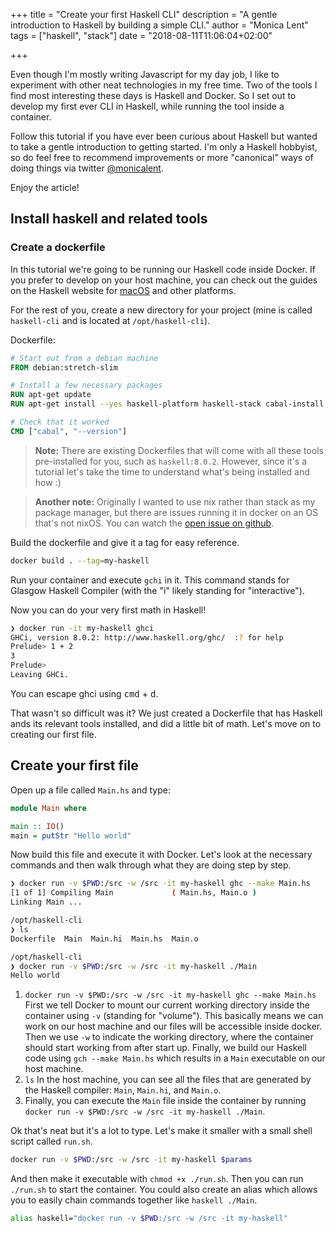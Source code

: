 +++
title = "Create your first Haskell CLI"
description = "A gentle introduction to Haskell by building a simple CLI."
author = "Monica Lent"
tags = ["haskell", "stack"]
date = "2018-08-11T11:06:04+02:00"

+++

Even though I'm mostly writing Javascript for my day job, I like to experiment
with other neat technologies in my free time. Two of the tools I find most
interesting these days is Haskell and Docker. So I set out to develop my first
ever CLI in Haskell, while running the tool inside a container.

Follow this tutorial if you have ever been curious about Haskell but wanted to
take a gentle introduction to getting started. I'm only a Haskell hobbyist, so
do feel free to recommend improvements or more "canonical" ways of doing things
via twitter [@monicalent](http://twitter.com/monicalent).

Enjoy the article!

## Install haskell and related tools

### Create a dockerfile

In this tutorial we're going to be running our Haskell code inside Docker.
If you prefer to develop on your host machine, you can check out
the guides on the Haskell website for [macOS](https://www.haskell.org/platform/mac.html)
and other platforms. 

For the rest of you, create a new directory for your project
(mine is called `haskell-cli` and is located at `/opt/haskell-cli`).

Dockerfile:

```dockerfile
# Start out from a debian machine
FROM debian:stretch-slim

# Install a few necessary packages
RUN apt-get update
RUN apt-get install --yes haskell-platform haskell-stack cabal-install

# Check that it worked
CMD ["cabal", "--version"]
```

> **Note:** There are existing Dockerfiles that will come with all these tools
> pre-installed for you, such as `haskell:8.0.2`. However, since it's a tutorial
> let's take the time to understand what's being installed and how :)

> **Another note:** Originally I wanted to use nix rather than stack as my
> package manager, but there are issues running it in docker on an OS that's
> not nixOS.  You can watch the [open issue on github](https://github.com/NixOS/nix/issues/971).

Build the dockerfile and give it a tag for easy reference.

```bash
docker build . --tag=my-haskell
```

Run your container and execute `gchi` in it. This command stands for
Glasgow Haskell Compiler (with the "i" likely standing for "interactive").

Now you can do your very first math in Haskell!

```bash
❯ docker run -it my-haskell ghci
GHCi, version 8.0.2: http://www.haskell.org/ghc/  :? for help
Prelude> 1 + 2
3
Prelude>
Leaving GHCi.
```

You can escape ghci using <kbd>cmd</kbd> + <kbd>d</kbd>.

That wasn't so difficult was it? We just created a Dockerfile that has
Haskell ands its relevant tools installed, and did a little bit of math.
Let's move on to creating our first file.

## Create your first file

Open up a file called `Main.hs` and type:

```haskell
module Main where

main :: IO()
main = putStr "Hello world"
```

Now build this file and execute it with Docker. Let's look at the necessary
commands and then walk through what they are doing step by step.

```bash
❯ docker run -v $PWD:/src -w /src -it my-haskell ghc --make Main.hs
[1 of 1] Compiling Main             ( Main.hs, Main.o )
Linking Main ...

/opt/haskell-cli
❯ ls
Dockerfile  Main  Main.hi  Main.hs  Main.o

/opt/haskell-cli
❯ docker run -v $PWD:/src -w /src -it my-haskell ./Main
Hello world
```

1. `docker run -v $PWD:/src -w /src -it my-haskell ghc --make Main.hs`
   First we tell Docker to mount our current working directory inside
   the container using `-v` (standing for "volume"). This basically means we
   can work on our host machine and our files will be accessible inside docker.
   Then we use `-w` to indicate the working directory, where the container
   should start working from after start up. Finally, we build our
   Haskell code using `gch --make Main.hs` which results in a `Main`
   executable on our host machine.
2. `ls` In the host machine, you can see all the files that are generated
   by the Haskell compiler: `Main`, `Main.hi`, and `Main.o`.
3. Finally, you can execute the `Main` file inside the container by running
   `docker run -v $PWD:/src -w /src -it my-haskell ./Main`.

Ok that's neat but it's a lot to type. Let's make it smaller with a small
shell script called `run.sh`.

```bash
docker run -v $PWD:/src -w /src -it my-haskell $params
```

And then make it executable with `chmod +x ./run.sh`. Then you can run
`./run.sh` to start the container. You could also create an alias which
allows you to easily chain commands together like `haskell ./Main`.

```bash
alias haskell="docker run -v $PWD:/src -w /src -it my-haskell"
```
